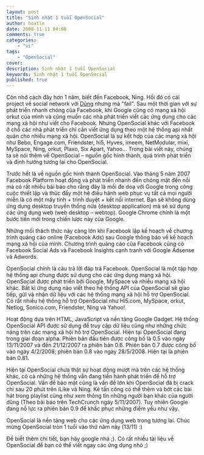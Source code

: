 ```yaml
---
layout: post
title: "Sinh nhật 1 tuổi OpenSocial"
author: hoatle
date: 2008-11-11 04:00
comments: true
categories:
    - "vi"
tags:
    - "OpenSocial"
cover:
description: Sinh nhật 1 tuổi OpenSocial
keywords: Sinh nhật 1 tuổi OpenSocial
published: true
---
```


Còn nhớ cách đây hơn 1 năm, biết đến Facebook, Ning. Hồi đó có cái project về social network với
[Dũng](http://huydung.com) nhưng mà "fail". Sau một thời gian với sự phát triển nhanh chóng của
Facebook, khi Google cũng có mạng xã hội orkut của mình và cũng muốn các nhà phát triển viết các ứng
dụng cho các mạng xã hội như viết cho Facebook. Nhưng OpenSocial khác với Facebook ở chỗ các nhà
phát triển chỉ cần viết ứng dụng theo một hệ thống api nhất quán cho nhiều mạng xã hội. OpenSocial
là sự kết hợp của các mạng xã hội như Bebo, Engage.com, Friendster, hi5, Hyves, imeem, NetModular,
mixi, MySpace, Ning, orkut, Plaxo, Six Apart, Yahoo... Trong bài viết này, chúng ta sẽ nói thêm về
OpenSocial – nguồn gốc hình thành, quá trình phát triển và định hướng tương lai cho OpenSocial.

<!-- more -->

Trước hết là về nguồn gốc hình thành OpenSocial. Vào tháng 5 năm 2007 Facebook Platform hoạt động và
phát triển nhanh đến chóng mặt đến nỗi mà có rất nhiều bài báo cho rằng đây là mối đe doạ với Google
trong công cuộc thiết lập và thúc đẩy một hệ điều hành web phục vụ tất cả mọi người miễn là có một
máy tính + trình duyệt + kết nối internet. Bạn sẽ không dùng ứng dụng desktop truyền thống nữa
(desktop application) mà sẽ sử dụng các ứng dụng web (web desktop – webtop). Google Chrome chính là
một bước tiến mới trong chiến lược này của Google.

Những mối thách thức này càng lớn khi Facebook lập kế hoạch về chương trình quảng cáo online
(Facebook Ads) sau Google thông báo về kế hoạch mạng xã hội của mình. Chương trình quảng cáo của
Facebook cũng có Facebook Social Ads và Facebook Insights cạnh tranh với Google Adsense và Adwords.

OpenSocial chính là câu trả lời đáp trả Facebook. OpenSocial là một tập hợp hệ thống api chung được
sử dụng cho các ứng dụng mạng xã hội. OpenSocial được phát triển bởi Google, MySpace và nhiều mạng
xã hội khác. Bất kì ứng dụng nào viết theo hệ thống API của OpenSocial sẽ giao tiếp, gửi và nhận dữ
liệu với các hệ thống mạng xã hội hỗ trợ OpenSocial. Có rất nhiều hệ thống hỗ trợ OpenSocial như
Hi5.com, MySpace, orkut, Netlog, Sonico.com, Friendster, Ning và Yahoo!.

Hoạt động dựa trên HTML, JavaScript và nền tảng Google Gadget. Hệ thống OpenSocial API được sử dụng
để truy cập dữ liệu cũng như những chức năng trên các mạng xã hội hỗ trợ OpenSocial. Hiện tại
OpenSocial đang trong giai đoạn alpha. Phiên bản đầu tiên được công bố là 0.5 vào ngày 13/11/2007 và
đến 21/12/2007 ra phiên bản 0.6. Phiên bản 0.7 được công bố vào ngày 4/2/2008; phiên bản 0.8 vào
ngày 28/5/2008. Hiện tại là phiên bản 0.81.

Hiện tại OpenSocial chưa thật sự hoạt động mượt mà trên các hệ thống khác, có cả những hệ thống vẫn
đang tiến hành phát triển để hỗ trợ OpenSocial. Vấn đề bảo mật cũng là vấn đề lớn khi OpenSocial đã
bị crack chỉ sau 20 phút trên iLike và Ning. Kẻ tấn công có thể thêm và bớt các bài hát trong
playlist cũng như xem thông tin những người bạn khác của người dùng (Theo bài báo trên TechCrunch
ngày 5/11/2007). Tuy nhiên Google đang nỗ lực ra phiên bản 0.9 để khắc phục những điểm yếu như vậy.

OpenSocial là nền tảng web cho các ứng dụng web trong tương lai. Chúc mừng OpenSocial tròn 1 tuổi
vào thứ năm này (13/11) :)

Để biết thêm chi tiết, bạn hãy google nhá ;). Có rất nhiều tài liệu về OpenSocial để bạn có thể viết
ngay các ứng dụng nhỏ ;)
